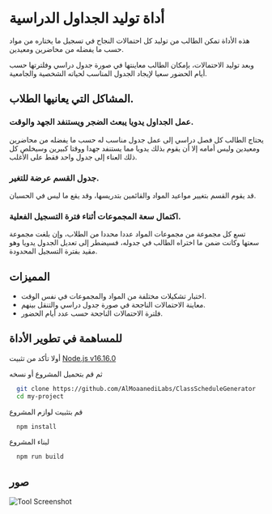 # أداة توليد الجداول الدراسية 

هذه الأداة تمكن الطالب من توليد كل احتمالات النجاح في تسجيل ما يختاره من مواد حسب ما يفضله من محاضرين ومعيدين.

وبعد توليد الاحتمالات، بإمكان الطالب معاينتها في صورة جدول دراسي وفلترتها حسب أيام الحضور سعيا لإيجاد الجدول المناسب لحياته الشخصية والجامعية.


## المشاكل التي يعانيها الطلاب.
### عمل الجداول يدويا يبعث الضجر ويستنفد الجهد والوقت.
يحتاج الطالب كل فصل دراسي إلى عمل جدول مناسب له حسب ما يفضله من محاضرين ومعيدين 
وليس أمامه إلا أن يقوم بذلك يدويا مما يستنفد جهدا ووقتا كبيرين وسيخلص كل ذلك العناء إلى جدول واحد فقط على الأغلب. 


### جدول القسم عرضة للتغير.
قد يقوم القسم بتغيير مواعيد المواد والقائمين بتدريسها، وقد يقع ما ليس في الحسبان.


### اكتمال سعة المجموعات أثناء فترة التسجيل الفعلية.
تسع كل مجموعة من مجموعات المواد عددا محددا من الطلاب، وإن بلغت مجموعة سعتها وكانت ضمن ما اختراه الطالب في جدوله، 
فسيضطر إلى تعديل الجدول يدويا وهو مقيد بفترة التسجيل المحدودة.

## المميزات
- اختبار تشكيلات مختلفة من المواد والمجموعات في نفس الوقت.
- معاينة الاحتمالات الناجحة في صورة جدول دراسي والتنقل بينهم.
- فلترة الاحتمالات الناجحة حسب عدد أيام الحضور.


## للمساهمة في تطوير الأداة
أولا تأكد من تثبيت  [Node.js v16.16.0](https://nodejs.org/en/blog/release/v16.16.0/)
  
ثم قم بتحميل المشروع أو نسخه

```bash
  git clone https://github.com/AlMoaanediLabs/ClassScheduleGenerator
  cd my-project
```

قم بتثبيت لوازم المشروع

```bash
  npm install 
```
لبناء المشروع

```bash
  npm run build 
```


## صور

![Tool Screenshot](screenshots/screenshot2.JPG)